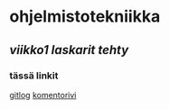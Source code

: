 # ohjelmistotekniikka

## _viikko1 laskarit tehty_
### __tässä linkit__

[gitlog](https://github.com/juhani-dev/ot-harjoitustyo2021/blob/master/laskarit/viikko1/gitlog.txt)
[komentorivi](https://github.com/juhani-dev/ot-harjoitustyo2021/blob/master/laskarit/viikko1/komentorivi.txt)

